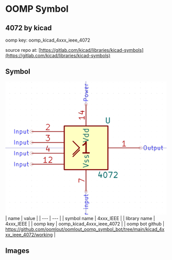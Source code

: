 # OOMP Symbol  
## 4072  by kicad  
  
oomp key: oomp_kicad_4xxx_ieee_4072  
  
source repo at: [https://gitlab.com/kicad/libraries/kicad-symbols](https://gitlab.com/kicad/libraries/kicad-symbols)  
## Symbol  
  
[![working.png](working_600.png)](working.png)  
| name | value | 
| --- | --- | 
| symbol name | 4xxx_IEEE | 
| library name | 4xxx_IEEE | 
| oomp key | oomp_kicad_4xxx_ieee_4072 | 
| oomp bot github | https://github.com/oomlout/oomlout_oomp_symbol_bot/tree/main/kicad_4xxx_ieee_4072/working | 
## Images  
